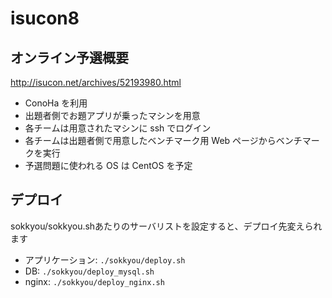 # isucon8
## オンライン予選概要
http://isucon.net/archives/52193980.html

* ConoHa を利用
* 出題者側でお題アプリが乗ったマシンを用意
* 各チームは用意されたマシンに ssh でログイン
* 各チームは出題者側で用意したベンチマーク用 Web ページからベンチマークを実行
* 予選問題に使われる OS は CentOS を予定

## デプロイ

sokkyou/sokkyou.shあたりのサーバリストを設定すると、デプロイ先変えられます

- アプリケーション: `./sokkyou/deploy.sh`
- DB: `./sokkyou/deploy_mysql.sh`
- nginx: `./sokkyou/deploy_nginx.sh`
